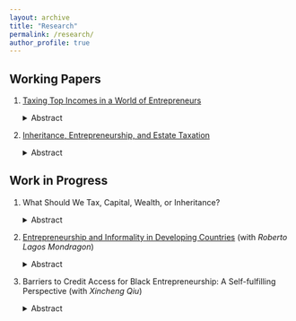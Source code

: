 ```yaml
---
layout: archive
title: "Research"
permalink: /research/
author_profile: true
---
```



## Working Papers
1. [Taxing Top Incomes in a World of Entrepreneurs](../files/TaxTop.pdf)     
   <details><summary>Abstract</summary>   
   This paper shows that high top marginal income tax rates generate large aggregate output and productivity losses. These losses arise because taxes distort decisions of entrepreneurs, who constitute a large share of high income earners. I identify two novel distortions. The first one is the "productivity investment effect". Top income tax rates distort the productivity accumulation decisions not only of entrepreneurs who are already in the top income bracket but also of those who will become top earners in the future by building up their firms. This is because households are forward looking. Anticipating that they will be subject to the high top income tax rate in the future, these middle-income entrepreneurs find it less optimal to accumulate productivity for their firms now. As a result, they slow down their productivity accumulation process. The second force is the "incorporation timing effect". Successful entrepreneurs grow their firms and then sell their businesses to the corporate sector through incorporation. High top tax rates push these entrepreneurs to sell before their firms reach their full productivity potential. This force is driven by a feature of the tax code: the sale of a firm is treated as capital gains, which are taxed at a lower rate than ordinary income. Therefore, when the top income tax rate gets higher, entrepreneurs tend to use incorporation as a tax shelter and incorporate their firms earlier. Early incorporation timing means entrepreneurs do not have enough time to grow their firms to their full productivity potential. These prematurely incorporated businesses lower productivity in the corporate sector. Both effects imply that even though it targets only a small fraction of households, increasing the top marginal income tax rate generates large output costs by decreasing productivity. Since lower productivity erodes the tax base, in a calibrated model, the revenue-maximizing top income tax rate is 45%.
   </details>

2. [Inheritance, Entrepreneurship, and Estate Taxation](../files/Inheritance_and_Entrepreneurship_Yanran.pdf)
   <details><summary>Abstract</summary>
   In this paper, I investigate the efficiency and distributional implications of estate taxation in an OLG model that explicitly incorporates occupation choice between wage work and entrepreneur-ship, a non-homothetic bequest motive, and intergenerational transmission of ability. The model features two key components. First, the model incorporates a non-homothetic bequest function and the coexistence of parents and children. This modeling choice allows for a more nuanced perspective on the timing and incidence of inheritances. Children observe their parents’ state variables, allowing them to infer the size of the bequest they are likely to receive in the future. Consequently, inheritance influences children’s optimal decisions both directly, by altering their wealth holdings, and indirectly, through its anticipated effects. Second, by explicitly modeling entrepreneurship as a source of wealth concentration at the top, the framework provides a nuanced understanding of how inheritances and entrepreneurial returns jointly shape wealth inequality and broader economic outcomes. The key contribution of this paper is that the benchmark model is disciplined by novel empirical findings on the heterogeneity in the relative importance of inheritance, which I document from the data.
   </details>
   
## Work in Progress
1. What Should We Tax, Capital, Wealth, or Inheritance?
   <details><summary>Abstract</summary>
   In recent decades, wealth inequality has become an increasingly prominent issue in many developed countries. The United States, in particular, has seen significant increases in wealth gaps, sparking fierce debates over how best to address the issue. One of the most contentious proposals has been the idea of redistributive policies, including calls to tax capital income, wealth, and inheritance. In this paper, we examine the impacts of capital income, wealth, and estate taxation within a quantitative framework. In contrast to existing studies, we also investigate joint reforms, in which the government can simultaneously modify the schedules for all three taxes.
   </details>

2. [Entrepreneurship and Informality in Developing Countries](../files/Informal_Firms_Abstract.pdf) 
   (with *Roberto Lagos Mondragon*)
   <details><summary>Abstract</summary>   
   The informal sector is a prominent feature of developing countries. These high informality levels have important consequences for development. Using the Brazilian National Household Sample Survey (PNAD) data, we present three main findings. First, surprisingly, over one-third of entrepreneurs in the top income decile of the entire Brazilian population operate businesses in the informal sector. Second, formal sector entrepreneurs are primarily concentrated in higher income groups, with 29.2% of them belonging to the top income decile and 61.5% to income deciles 8-10. Lastly, we observe that informal sector entrepreneurs in the top income group are more likely to switch to the formal sector, while formal sector entrepreneurs in the bottom income group are more likely to switch to the informal sector. We propose a general equilibrium, heterogeneous agent model with occupation choice and learning to reconcile these empirical observations. We then calibrate this model to match empirical moments. The calibrated model serves as a laboratory for conducting policy experiments.
   </details>

3. Barriers to Credit Access for Black Entrepreneurship: A Self-fulfilling Perspective
   (with *Xincheng Qiu*)
   <details><summary>Abstract</summary>
   Black-owned businesses tend to operate with less finance and employ fewer workers than those owned by Whites. Using micro-data on Black- and White-owned startups, we observe a pronounced racial financing gap in the startup year. White entrepreneurs are more likely to secure bank loans, and, conditional on receiving a loan, they tend to receive higher amounts. However, this gap diminishes over time and disappears after seven years of operation. We propose a model rooted in the concept of self-fulfilling to account for this fact. When startups apply for a bank loan, they lack a production history. Consequently, banks rely on the overall performance of firms within racial groups to form their guess about the business quality for loan evaluations. As businesses establish a track record over time, they can leverage their own performance as a signal of quality. Consequently, banks increasingly base loan decisions on individual business performance rather than group averages. However, the initial lack of funding for many black-owned startups hampers their subsequent growth, reinforcing perceptions of lower quality among banks and perpetuating the cycle of limited credit access for black entrepreneurs.
   </details>
